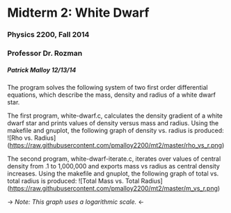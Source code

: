 # Midterm 2: White Dwarf
### Physics 2200, Fall 2014
### Professor Dr. Rozman
##### Patrick Malloy    12/13/14

 The program solves the following system of two 
 first order differential equations, which describe 
 the mass, density and radius of a white dwarf star.
 
 The first program, white-dwarf.c, calculates the density
 gradient of a white dwarf star and prints values of density
 versus mass and radius. Using the makefile and gnuplot, the 
 following graph of density vs. radius is produced:
 ![Rho vs. Radius]
 (https://raw.githubusercontent.com/pmalloy2200/mt2/master/rho_vs_r.png)

 The second program, white-dwarf-iterate.c, iterates over values of 
 central density from .1 to 1,000,000 and exports mass vs radius as 
 central density increases. Using the makefile and gnuplot, the 
 following graph of total vs. total radius is produced:
 ![Total Mass vs. Total Radius]
 (https://raw.githubusercontent.com/pmalloy2200/mt2/master/m_vs_r.png)
 
 -> *Note: This graph uses a logarithmic scale.* <-
 
 
 
